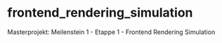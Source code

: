# frontend_rendering_simulation
Masterprojekt: Meilenstein 1 - Etappe 1 - Frontend Rendering Simulation

